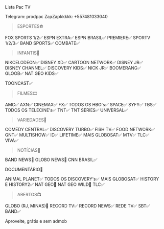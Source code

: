 Lista Pac TV

Telegram: prodpac
ZapZapkkkkk: +557481033040


>ESPORTES⚽️

FOX SPORTS 1/2✅
ESPN EXTRA✅
ESPN BRASIL✅
PREMIERE✅
SPORTV 1/2/3✅
BAND SPORTS✅
COMBATE✅

>INFANTIS🧒

NIKCELODEON✅
DISNEY XD✅
CARTOON NETWORK✅
DISNEY JR✅
DISNEY CHANNEL✅
DISCOVERY KIDS✅
NICK JR✅
BOOMERANG✅
GLOOB✅
NAT GEO KIDS✅

TOONCAST✅

>FILMES🎞

AMC✅
AXN✅
CINEMAX✅
FX✅
TODOS OS HBO's✅
SPACE✅
SYFY✅
TBS✅
TODOS OS TELECINE's✅
TNT✅
TNT SERIES✅
UNIVERSAL✅

>VARIEDADES🔀

COMEDY CENTRAL✅
DISCOVERY TURBO✅
FISH TV✅
FOOD NETWORK✅
GNT✅
MULTISHOW✅
ID✅
LIFETIME✅
MAIS GLOBOSAT✅
MTV✅
TLC✅
VIVA✅

>NOTÍCIAS📰

BAND NEWS📴
GLOBO NEWS📴
CNN BRASIL✅

DOCUMENTÁRIO📄

ANIMAL PLANET✅
TODOS OS DISCOVERY's✅
MAIS GLOBOSAT✅
HISTORY E HISTORY2✅
NAT GEO📴
NAT GEO WILD📴
TLC✅

>ABERTOS📺

GLOBO (RJ, MINAS)📴
RECORD TV✅
RECORD NEWS✅
REDE TV✅
SBT✅
BAND✅

Aproveite, grátis e sem admob

